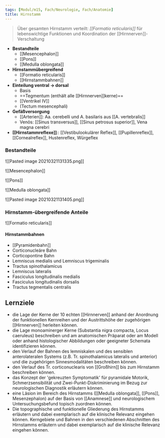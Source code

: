 ```yaml
---
tags: [Modul/m15, Fach/Neurologie, Fach/Anatomie]
title: Hirnstamm
---
```

> Über gesamten Hirnstamm verteilt: *[[Formatio reticularis]]* für lebenswichtige Funktionen und Koordination der [[Hirnnerven]]-Verschaltung
- **Bestandteile**
	- [[Mesencephalon]]
	- [[Pons]]
	- [[Medulla oblongata]]
- **Hirnstammübergreifend**
	- [[Formatio reticularis]]
	- [[Hirnstammbahnen]]
- **Einteilung ventral → dorsal**
	- Basis
	- ==Tegmentum (enthält alle [[Hirnnerven]]kerne)==
	- [[Ventrikel IV]]
	- (Tectum mesencephali)
- **Gefäßversorgung**
	- [[Arterien]]: Aa. cerebelli und A. basilaris aus [[A. vertebralis]]
	- Venös: [[Sinus transversus]], [[Sinus petrosus superior]], Vena magna cerebri
- **[[Hirnstammreflexe]]**:: [[Vestibulookulärer Reflex]], [[Pupillenreflex]], [[Cornealreflex]], Hustenreflex, Würgeflex

### Bestandteile
![[Pasted image 20210321131335.png]]

![[Mesencephalon]]

![[Pons]]

![[Medulla oblongata]]

![[Pasted image 20210321131405.png]]

### Hirnstamm-übergreifende Anteile
![[Formatio reticularis]]

#### Hirnstammbahnen
- [[Pyramidenbahn]]
- Corticonucleäre Bahn
- Corticopontine Bahn
- Lemniscus medialis und Lemniscus trigeminalis
- Tractus spinothalamicus
- Lemniscus lateralis
- Fasciculus longitudinalis medialis
- Fasciculus longitudinalis dorsalis
- Tractus tegmentalis centralis


## Lernziele
- die Lage der Kerne der 10 echten [[Hirnnerven]] anhand der Anordnung der funktionellen Kernreihen und der Austrittshöhe der zugehörigen [[Hirnnerven]] herleiten können.
- die Lage monoaminerger Kerne (Substantia nigra compacta, Locus caeruleus) beschreiben und am anatomischen Präparat oder am Modell oder anhand histologischer Abbildungen oder geeigneter Schemata identifizieren können.
- den Verlauf der Bahnen des lemniskalen und des sensiblen anterolateralen Systems (z.B. Tr. spinothalamicus lateralis und anterior) und die zugehörigen Sinnesmodalitäten beschreiben können.
- den Verlauf des Tr. corticonuclearis von [[Großhirn]] bis zum Hirnstamm beschreiben können.
- das Konzept der 'gekreuzten Symptomatik' für pyramidale Motorik, Schmerzsensibilität und Zwei-Punkt-Diskriminierung im Bezug zur neurologischen Diagnostik erläutern können.
- eine Läsion im Bereich des Hirnstamms ([[Medulla oblongata]], [[Pons]], Mesenzephalon) auf der Basis von [[Anamnese]] und neurologischem Untersuchungsbefund topisch zuordnen können.
- Die topographische und funktionelle Gliederung des Hirnstamms erläutern und dabei exemplarisch auf die klinische Relevanz eingehen können. Kerngebiete und Bahnen in den verschiedenen Abschnitten des Hirnstamms erläutern und dabei exemplarisch auf die klinische Relevanz eingehen können.